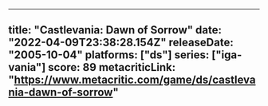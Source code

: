 
---
title: "Castlevania: Dawn of Sorrow"
date: "2022-04-09T23:38:28.154Z"
releaseDate: "2005-10-04"
platforms: ["ds"]
series: ["iga-vania"]
score: 89
metacriticLink: "https://www.metacritic.com/game/ds/castlevania-dawn-of-sorrow"
---
